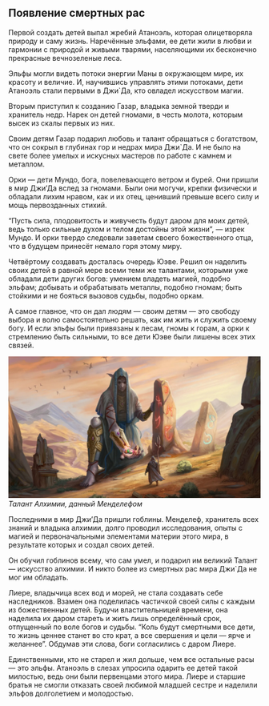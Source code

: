 ## Появление смертных рас

Первой создать детей выпал жребий Атаноэль, которая олицетворяла природу и саму жизнь. Наречённые эльфами, ее дети жили в любви и гармонии с природой и живыми тварями, населяющими их бесконечно прекрасные вечнозеленые леса.

Эльфы могли видеть потоки энергии Маны в окружающем мире, их красоту и величие. И, научившись управлять этими потоками, дети Атаноэль стали первыми в Джи`Да, кто овладел искусством магии.

Вторым приступил к созданию Газар, владыка земной тверди и хранитель недр. Нарек он детей гномами, в честь молота, которым высек из скалы первых из них.

Своим детям Газар подарил любовь и талант обращаться с богатством, что он сокрыл в глубинах гор и недрах мира Джи`Да. И не было на свете более умелых и искусных мастеров по работе с камнем и металлом.

Орки — дети Мундо, бога, повелевающего ветром и бурей. Они пришли в мир Джи’Да вслед за гномами. Были они могучи, крепки физически и обладали лихим нравом, как и их отец, ценивший превыше всего силу и мощь первозданных стихий.

“Пусть сила, плодовитость и живучесть будут даром для моих детей, ведь только сильные духом и телом достойны этой жизни”, — изрек Мундо. И орки твердо следовали заветам своего божественного отца, что в будущем принесёт немало горя этому миру.

Четвёртому создавать досталась очередь Юэве. Решил он наделить своих детей в равной мере всеми теми же талантами, которыми уже обладали дети других богов: умением владеть магией, подобно эльфам; добывать и обрабатывать металлы, подобно гномам; быть стойкими и не бояться вызовов судьбы, подобно оркам.

А самое главное, что он дал людям — своим детям — это свободу выбора и волю самостоятельно решать, как им жить и служить своему богу. И если эльфы были привязаны к лесам, гномы к горам, а орки к стремлению быть сильными, то все дети Юэве были лишены всех этих связей.

![](images/3Mendelef.2x.jpg)
*Талант Алхимии, данный Менделефом*

Последними в мир Джи’Да пришли гоблины. Менделеф, хранитель всех знаний и владыка алхимии, долго проводил исследования, опыты с магией и первоначальными элементами материи этого мира, в результате которых и создал своих детей.

Он обучил гоблинов всему, что сам умел, и подарил им великий Талант — искусство алхимии. И никто более из смертных рас мира Джи`Да не мог им обладать.

Лиере, владычица всех вод и морей, не стала создавать себе наследников. Взамен она поделилась частичкой своей силы с каждым из божественных детей. Будучи властительницей времени, она наделила их даром стареть и жить лишь определённый срок, отпущенный по воле богов и судьбы. “Коль будут смертными все дети, то жизнь ценнее станет во сто крат, а все свершения и цели — ярче и желаннее”. Обдумав эти слова, боги согласились с даром Лиере.

Единственными, кто не старел и жил дольше, чем все остальные расы — это эльфы. Атаноэль в слезах упросила одарить ее детей такой милостью, ведь они были первенцами этого мира. Лиере и старшие братья не смогли отказать своей любимой младшей сестре и наделили эльфов долголетием и молодостью.
